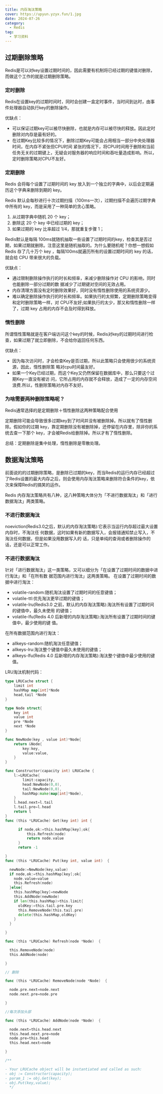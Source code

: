 ```yaml
---
title: 内存淘汰策略
cover: https://upyun.yzyx.fun/1.jpg
date: 2024-07-26
category:
  - Redis
tag:
  - 学习资料
---
```


<!-- more -->
## 过期删除策略

Redis是可以对key设置过期时间的，因此需要有机制将已经过期的键值对删除，而做这个工作的就是过期删除策略。

### 定时删除

Redis在设置key的过期时间时，同时会创建一盒定时事件，当时间到达时，由事件处理器自动执行key的删除操作。

优缺点：

- 可以保证过期key可以被尽快删除，也就是内存可以被尽快的释放。因此定时删除对内存是最有好的。
- 在过期Key比较多的情况下，删除过期Key可能会占用相当一部分中央处理器时间，在内存不紧张但CPU时间
  紧张的情况下，将CPU时间用于删除和当前任务无关的过期键上，无疑会对服务器的响应时间和吞吐量造成影响。所以，定时删除策略对CPU不友好。

### 定期删除

Redis 会将每个设置了过期时间的 key 放入到一个独立的字典中，以后会定期遍历这个字典来删除到期的 key。

Redis 默认会每秒进行十次过期扫描（100ms一次），过期扫描不会遍历过期字典中所有的 key，而是采用了一种简单的贪心策略。

1. 从过期字典中随机 20 个 key；
2. 删除这 20 个 key 中已经过期的 key；
3. 如果过期的 key 比率超过 1/4，那就重复步骤 1；

Redis默认是每隔 100ms就随机抽取一些设置了过期时间的key，检查其是否过期，如果过期就删除。注意这里是随机抽取的。为什么要随机呢？你想一想假如 Redis 存了几十万个 key ，每隔100ms就遍历所有的设置过期时间的 key 的话，就会给 CPU 带来很大的负载。

优缺点：

- 通过限制删除操作执行的时长和频率，来减少删除操作对 CPU 的影响，同时也能删除一部分过期的数
  据减少了过期键对空间的无效占用。
- 内存清理方面没有定时删除效果好，同时没有惰性删除使用的系统资源少。
- 难以确定删除操作执行的时长和频率。如果执行的太频繁，定期删除策略变得和定时删除策略一样，对
  CPU不友好;如果执行的太少，那又和惰性删除一样了，过期 key 占用的内存不会及时得到释放。

### 惰性删除

所谓惰性策略就是在客户端访问这个key的时候，Redis对key的过期时间进行检查，如果过期了就立即删除，不会给你返回任何东西。

优缺点：

- 因为每次访问时，才会检查Key是否过期，所以此策略只会使用很少的系统资源，因此，惰性删除策
  略对cpu时间最友好。
- 如果一个Key已经过期，而这个Key又仍然保留在数据库中，那么只要这个过期Key一直没有被访
  问，它所占用的内存就不会释放，造成了一定的内存空间浪费.所以，性删除策略对内存不友好。

### 为啥需要两种删除策略呢？

Redis通常选择的是定期删除＋惰性删除这两种策略配合使用

定期删除可能会导致很多过期key到了时间并没有被删除掉。所以就有了惰性删除。假如你的过期 key，靠定期删除没有被删除掉，还停留在内存里，除非你的系统去查一下那个 key，才会被Redis给删除掉。所以才有了惰性删除。

总结：定期删除是集中处理，惰性删除是零散处理。

## 数据淘汰策略

前面说的的过期删除策略，是删除已过期的key，而当Redis的运行内存已经超过了Redis设置的最大内存之后，则会使用内存淘汰策略来删除符合条件的key，依次来保障Redis的搞笑的运作。

Redis 内存淘汰策略共有八种，这八种策略大体分为「不进行数据淘汰」和「进行数据淘汰」两类策略。

### 不进行数据淘汰

noeviction(Redis3.0之后，默认的内存淘汰策略):它表示当运行内存超过最大设置内存时，不淘汰任
何数据，这时如果有新的数据写入，会报错通知禁止写入，不淘汰任何数据，但是如果没用数据写入的
话，只是单纯的查询或者删除操作的话，还是可以正常工作。

### 不进行数据淘汰

针对「进行数据淘汰」这一类策略，又可以细分为「在设置了过期时间的数据中进行淘汰」和「在所有数
据范围内进行淘汰」这两类策略。
在设置了过期时间的数据中进行淘汰：

- volatile-random:随机淘汰设置了过期时间的任意键值；
- volatile-ttl:优先淘汰更早过期的键值；
- volatile-lru(Redis3.0 之前，默认的内存淘汰策略):淘汰所有设置了过期时间的键值中，最久未使用
  的键值；
- volatile-lfu(Redis 4.0 后新增的内存淘汰策略):淘汰所有设置了过期时间的键值中，最少使用的键
  值。

在所有数据范围内进行淘汰：

- allkeys-random:随机淘汰任意键值；
- allkeys-lru:淘汰整个键值中最久未使用的键值；
- allkeys-lfu(Redis 4.0 后新增的内存淘汰策略):淘汰整个键值中最少使用的键值。



LRU淘汰机制代码：

```go
type LRUCache struct {
    limit int 
    hashMap map[int]*Node
    head,tail *Node
}

type Node struct{
    key int 
    value int
    pre *Node
    next *Node
}

func NewNode(key , value int)*Node{
    return &Node{
        key:key,
        value:value,
    }
}

func Constructor(capacity int) LRUCache {
    l:=LRUCache{
        limit:capacity,
        head:NewNode(0,0),
        tail:NewNode(0,0),
        hashMap:make(map[int]*Node),
    }
    l.head.next=l.tail
    l.tail.pre=l.head
    return l
}
func (this *LRUCache) Get(key int) int {

      if node,ok:=this.hashMap[key];ok{
          this.Refresh(node)
          return node.value
      }
      return -1

}
func (this *LRUCache) Put(key int, value int)  {

  newNode:=NewNode(key,value)
  if node,ok:=this.hashMap[key];ok{
    node.value=value
    this.Refresh(node)
  }else{
    this.hashMap[key]=newNode
    this.AddNode(newNode)
    if len(this.hashMap)>this.limit{
      oldKey:=this.tail.pre.key
      this.RemoveNode(this.tail.pre)
      delete(this.hashMap,oldKey)
    }
  }

}

func (this *LRUCache) Refresh(node *Node)  {

  this.RemoveNode(node)
  this.AddNode(node)

}

// 删除

func (this *LRUCache) RemoveNode(node *Node)  {

  node.pre.next=node.next
  node.next.pre=node.pre

}

//每次添加头部

func (this *LRUCache) AddNode(node *Node)  {

  node.next=this.head.next
  this.head.next.pre=node
  node.pre=this.head
  this.head.next=node

}

/**

- Your LRUCache object will be instantiated and called as such:
- obj := Constructor(capacity);
- param_1 := obj.Get(key);
- obj.Put(key,value);
  */
```

